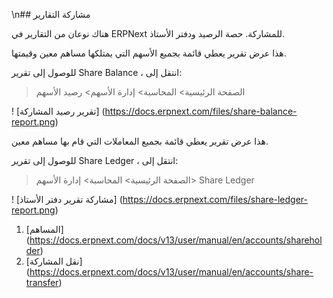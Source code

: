 \n## مشاركة التقارير

هناك نوعان من التقارير في ERPNext للمشاركة. حصة الرصيد ودفتر الأستاذ.

هذا عرض تقرير يعطي قائمة بجميع الأسهم التي يمتلكها مساهم معين وقيمتها.

للوصول إلى تقرير Share Balance ، انتقل إلى:

> الصفحة الرئيسية> المحاسبة> إدارة الأسهم> رصيد الأسهم

! [تقرير رصيد المشاركة] (https://docs.erpnext.com/files/share-balance-report.png)

هذا عرض تقرير يعطي قائمة بجميع المعاملات التي قام بها مساهم معين.

للوصول إلى تقرير Share Ledger ، انتقل إلى:

> الصفحة الرئيسية> المحاسبة> إدارة الأسهم> Share Ledger

! [مشاركة تقرير دفتر الأستاذ] (https://docs.erpnext.com/files/share-ledger-report.png)

1. [المساهم] (https://docs.erpnext.com/docs/v13/user/manual/en/accounts/shareholder)
2. [نقل المشاركة] (https://docs.erpnext.com/docs/v13/user/manual/en/accounts/share-transfer)